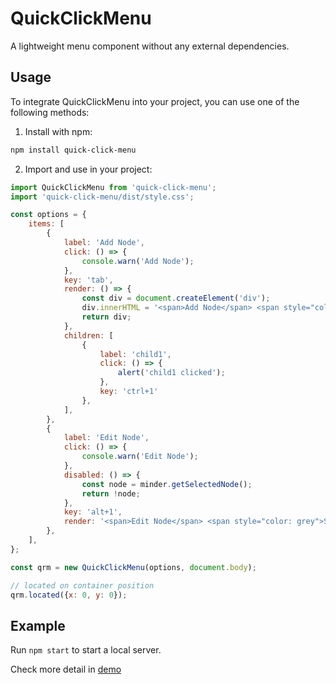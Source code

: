 # QuickClickMenu

A lightweight menu component without any external dependencies.

## Usage

To integrate QuickClickMenu into your project, you can use one of the following methods:

1. Install with npm:

```bash
npm install quick-click-menu
```

2. Import and use in your project:

```js
import QuickClickMenu from 'quick-click-menu';
import 'quick-click-menu/dist/style.css';

const options = {
    items: [
        {
            label: 'Add Node',
            click: () => {
                console.warn('Add Node');
            },
            key: 'tab',
            render: () => {
                const div = document.createElement('div');
                div.innerHTML = '<span>Add Node</span> <span style="color: grey">Tab</span>';
                return div;
            },
            children: [
                {
                    label: 'child1',
                    click: () => {
                        alert('child1 clicked');
                    },
                    key: 'ctrl+1'
                },
            ],
        },
        {
            label: 'Edit Node',
            click: () => {
                console.warn('Edit Node');
            },
            disabled: () => {
                const node = minder.getSelectedNode();
                return !node;
            },
            key: 'alt+1',
            render: '<span>Edit Node</span> <span style="color: grey">Space</span>',
        },
    ],
};

const qrm = new QuickClickMenu(options, document.body);

// located on container position
qrm.located({x: 0, y: 0});
```

## Example

Run `npm start` to start a local server.

Check more detail in [demo](https://github.com/dongggcom/quick-click-menu/example)
